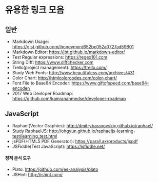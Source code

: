 # 유용한 링크 모음
## 일반
* Markdown Usage: https://gist.github.com/ihoneymon/652be052a0727ad59601
* Markdown Editor: https://jbt.github.io/markdown-editor/
* Test Regular expressions: https://regex101.com
* String Diff: https://www.diffchecker.com
* Trello(project management): https://trello.com/
* Study Web Fonts: http://www.beautifulcss.com/archives/431
* Color Chart: http://htmlcolorcodes.com/color-chart/
* Font File to Base64 Encoder: https://www.giftofspeed.com/base64-encoder/
* 2017 Web Devloper Roadmap: https://github.com/kamranahmedse/developer-roadmap

## JavaScript
* Raphael(Vector Graphics): http://dmitrybaranovskiy.github.io/raphael/
* Study RaphaelJS: http://ohgyun.github.io/raphaeljs-learning-test/learning_test.html
* jsPDF(HTML5 PDF Generator): https://parall.ax/products/jspdf
* JSFiddle(Test JavaScript): https://jsfiddle.net/

#### 정적 분석 도구
* Plato: https://github.com/es-analysis/plato
* JSHint: http://jshint.com/

